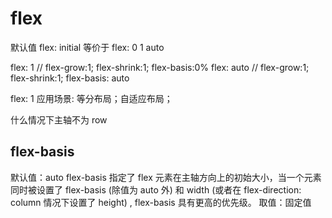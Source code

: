 # flex

默认值 flex: initial 等价于 flex: 0 1 auto

flex: 1 // flex-grow:1; flex-shrink:1; flex-basis:0%
flex: auto // flex-grow:1; flex-shrink:1; flex-basis: auto

flex: 1 应用场景: 等分布局；自适应布局；

什么情况下主轴不为 row

## flex-basis

默认值：auto
flex-basis 指定了 flex 元素在主轴方向上的初始大小，当一个元素同时被设置了 flex-basis (除值为 auto 外) 和 width (或者在 flex-direction: column 情况下设置了 height) , flex-basis 具有更高的优先级。
取值：固定值
